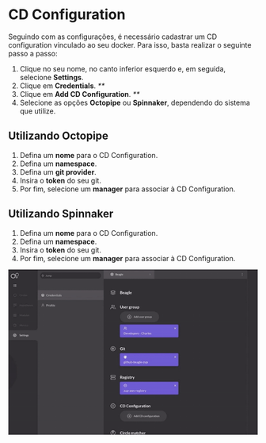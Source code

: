 # CD Configuration

Seguindo com as configurações, é necessário cadastrar um CD configuration vinculado ao seu docker. Para isso, basta realizar o seguinte passo a passo:

1. Clique no seu nome, no canto inferior esquerdo e, em seguida, selecione **Settings**.
2. Clique em **Credentials**. _\*\*_
3. Clique em **Add CD Configuration**. _\*\*_
4. Selecione as opções **Octopipe** ou **Spinnaker**, dependendo do sistema que utilize.

## Utilizando Octopipe

1. Defina um **nome** para o CD Configuration.
2. Defina um **namespace**.
3. Defina um **git provider**.
4. Insira o **token** do seu git. 
5. Por fim, selecione um **manager** para associar à CD Configuration. 

## Utilizando Spinnaker

1. Defina um **nome** para o CD Configuration.
2. Defina um **namespace**.
3. Insira o **token** do seu git. 
4. Por fim, selecione um **manager** para associar à CD Configuration. 

![](../../.gitbook/assets/cd-configuration-2-1%20%281%29.gif)

